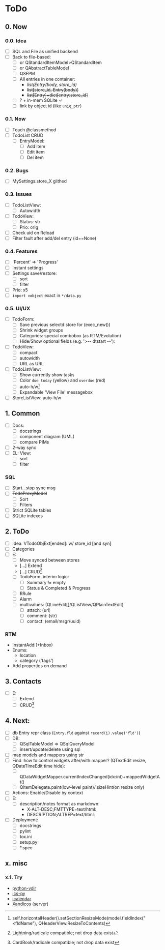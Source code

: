 # ToDo

## 0. Now

### 0.0. Idea
- [ ] SQL and File as unified backend
- [ ] Back to file-based:
  - [ ] or QStandardItemModel>QStandardItem
  - [ ] or QAbstractTableModel
  - [ ] QSFPM
  - [ ] All entries in one container:
    - *list(Entry(body, store_id)*
    - ~~list[store_id, Entry(body)]~~
    - ~~list[Entry]+dict[entry:store_id]~~
  - [ ] ? + in-mem SQLite &check;
  - [ ] link by object id (like `uniq_ptr`)

### 0.1. Now
- [ ] Teach @classmethod
- [ ] TodoList CRUD
  - [ ] EntryModel:
    - [ ] Add item
    - [ ] Edit item
    - [ ] Del item

### 0.2. Bugs
- [ ] MySettings.store_X glithed

### 0.3. Issues
- [ ] TodoListView:
  - [ ] Autowidth
- [ ] TodoView:
  - [ ] Status: str
  - [ ] Prio: orig
- [ ] Check uid on Reload
- [ ] Filter fault after add/del entry (id==None)

### 0.4. Features
- [ ] 'Percent' => 'Progress'
- [ ] Instant settings
- [ ] Settings save/restore:
  - [ ] sort
  - [ ] filter
- [ ] Prio: x5
- [ ] `import vobject` exact in `*/data.py`

### 0.5. UI/UX
- [ ] TodoForm:
  - [ ] Save previous selectd store for (exec_new())
  - [ ] Shrink widget groups
  - [ ] Categories: special combobox (as RTM/Evolution)
  - [ ] Hide/Show optional fields (e.g. '>-- dtstart --'):
- [ ] TodoView:
  - [ ] compact
  - [ ] autowidth
  - [ ] URL as URL
- [ ] TodoListView:
  - [ ] Show currently show tasks
  - [ ] Color `due today` (yellow) and `overdue` (red)
  - [ ] auto-h/w[^1]
  - [ ] Expandable 'View File' messagebox
- [ ] StoreListView: auto-h/w

## 1. Common
- [ ] Docs:
  - [ ] docstrings
  - [ ] component diagram (UML)
  - [ ] compare PIMs
- [ ] 2-way sync
- [ ] EL: View:
  - [ ] sort
  - [ ] filter

### SQL
- [ ] Start...stop sync msg
- [ ] ~~TodoProxyModel~~
  - [ ] Sort
  - [ ] Filters
- [ ] Strict SQLite tables
- [ ] SQLite indexes

## 2. ToDo

- [ ] Idea: VTodoObjExt[ended]: w/ store_id [and syn]
- [ ] Categories
- [ ] E:
  - [ ] Move synced between stores
  - […] Extend
  - […] CRUD[^2]
  - [ ] TodoForm: interim logic:
    - [ ] Summary != empty
    - [ ] Status & Completed & Progress
  - [ ] RRule
  - [ ] Alarm
  - [ ] multivalues: (QLineEdit[]/QListView/QPlainTextEdit)
     - [ ] attach: (url)
     - [ ] comment: (str)
     - [ ] contact: (email/msgr/uuid)

### RTM
- InstantAdd (+Inbox)
- Enums:
  - location
  - category ('tags')
- Add properties on demand

## 3. Contacts
- [ ] E:
  - [ ] Extend
  - [ ] CRUD[^3]

## 4. Next:
- [ ] db Entry repr class (`Entry.fld` against `record(i).value('fld')`)
- [ ] DB:
  - [ ] QSqlTableModel => QSqlQueryModel
  - [ ] insert/update/delete using sql
- [ ] map models and mappers using str
- [ ] Find: how to control widgets after/with mapper? (QTextEdit resize, QDateTimeEdit time hide):
  - [ ] QDataWidgetMapper.currentIndexChanged(idx:int)+mappedWidgetAt()
  - [ ] QItemDelegate.paint(low-level paint)/.sizeHint(on resize only)
- [ ] Actions: Enable/Disable by context
- [ ] E:
  - [ ] description/notes format as markdown:
     - X-ALT-DESC;FMTTYPE=text/html:
     - DESCRIPTION;ALTREP=text/html:
- [ ] Deployment:
  - [ ] docstrings
  - [ ] pylint
  - [ ] tox.ini
  - [ ] setup.py
  - [ ] \*.spec

## x. misc

### x.1. Try
- [python-vdir](https://github.com/pimutils/python-vdir)
- [ics-py](https://github.com/ics-py/ics-py/)
- [icalendar](https://github.com/collective/icalendar/)
- [Xandicos](https://github.com/jelmer/xandikos) (server)

[^1]: self.horizontalHeader().setSectionResizeMode(model.fieldIndex("<fldName"), QHeaderView.ResizeToContents)
[^2]: Lightning/radicale compatible; not drop data exist
[^3]: CardBook/radicale compatible; not drop data exist

